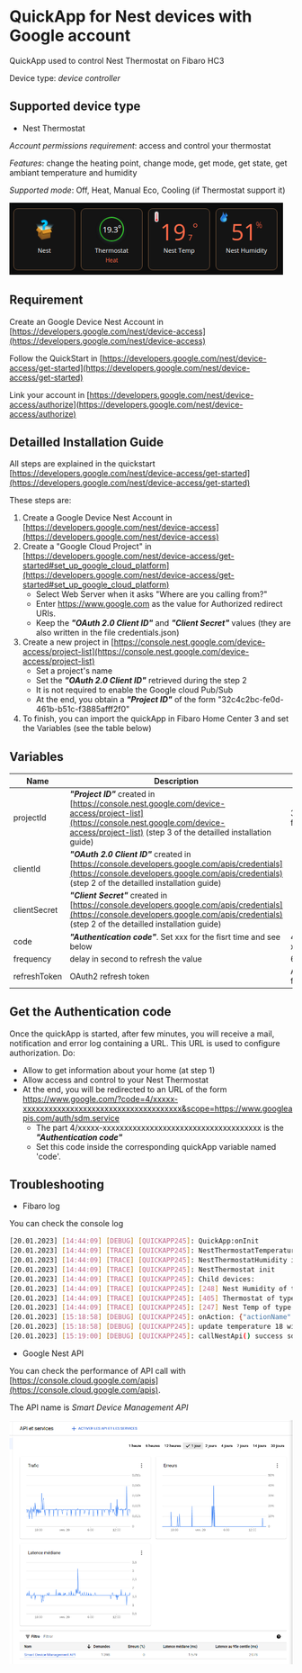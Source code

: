 # QuickApp for Nest devices with Google account

QuickApp used to control Nest Thermostat on Fibaro HC3

Device type: *device controller*

## Supported device type

* Nest Thermostat

*Account permissions requirement*: access and control your thermostat

*Features*: change the heating point, change mode, get mode, get state, get ambiant temperature and humidity

*Supported mode*: Off, Heat, Manual Eco, Cooling (if Thermostat support it)

![Screenshot](Nest_quickapp.png)


## Requirement

Create an Google Device Nest Account in [https://developers.google.com/nest/device-access](https://developers.google.com/nest/device-access)

Follow the QuickStart in [https://developers.google.com/nest/device-access/get-started](https://developers.google.com/nest/device-access/get-started)

Link your account in [https://developers.google.com/nest/device-access/authorize](https://developers.google.com/nest/device-access/authorize)

## Detailled Installation Guide

All steps are explained in the quickstart [https://developers.google.com/nest/device-access/get-started](https://developers.google.com/nest/device-access/get-started)

These steps are:
1. Create a Google Device Nest Account in [https://developers.google.com/nest/device-access](https://developers.google.com/nest/device-access)
2. Create a "Google Cloud Project" in [https://developers.google.com/nest/device-access/get-started#set_up_google_cloud_platform](https://developers.google.com/nest/device-access/get-started#set_up_google_cloud_platform)
    - Select Web Server when it asks "Where are you calling from?"
    - Enter https://www.google.com as the value for Authorized redirect URIs.
    - Keep the **_"OAuth 2.0 Client ID"_** and **_"Client Secret"_** values (they are also written in the file credentials.json)
3. Create a new project in [https://console.nest.google.com/device-access/project-list](https://console.nest.google.com/device-access/project-list)
    - Set a project's name
    - Set the **_"OAuth 2.0 Client ID"_** retrieved during the step 2
    - It is not required to enable the Google cloud Pub/Sub
    - At the end, you obtain a **_"Project ID"_** of the form "32c4c2bc-fe0d-461b-b51c-f3885afff2f0"
4. To finish, you can import the quickApp in Fibaro Home Center 3 and set the Variables (see the table below)

## Variables

| Name          | Description   | Example of value |
| ------------- | ------------- |------------------|
| projectId    |  **_"Project ID"_** created in [https://console.nest.google.com/device-access/project-list](https://console.nest.google.com/device-access/project-list) (step 3 of the detailled installation guide)    |  32c4c2bc-fe0d-461b-b51c-f3885afff2f0 |
| clientId  | **_"OAuth 2.0 Client ID"_** created in [https://console.developers.google.com/apis/credentials](https://console.developers.google.com/apis/credentials) (step 2 of the detailled installation guide)  | |
| clientSecret  |  **_"Client Secret"_** created in [https://console.developers.google.com/apis/credentials](https://console.developers.google.com/apis/credentials) (step 2 of the detailled installation guide)  | |
| code  | **_"Authentication code"_**. Set xxx for the fisrt time and see below  | 4/xxxxx-xxxxxxxxxxxxxxxxxxxxxxxxxxxxxxxxxxxxx |
| frequency  | delay in second to refresh the value  | 60 |
| refreshToken  | OAuth2 refresh token  | Automatically retrieve. Set it to ‘-’ for the fisrt time |

## Get the Authentication code

Once the quickApp is started, after few minutes, you will receive a mail, notification and error log containing a URL.
This URL is used to configure authorization. Do:
- Allow to get information about your home (at step 1)
- Allow access and control to your Nest Thermostat
- At the end, you will be redirected to an URL of the form https://www.google.com/?code=4/xxxxx-xxxxxxxxxxxxxxxxxxxxxxxxxxxxxxxxxxxxx&scope=https://www.googleapis.com/auth/sdm.service
    - The part 4/xxxxx-xxxxxxxxxxxxxxxxxxxxxxxxxxxxxxxxxxxxx is the **_"Authentication code"_**
    - Set this code inside the corresponding quickApp variable named 'code'.


## Troubleshooting

* Fibaro log

You can check the console log
```bash
[20.01.2023] [14:44:09] [DEBUG] [QUICKAPP245]: QuickApp:onInit
[20.01.2023] [14:44:09] [TRACE] [QUICKAPP245]: NestThermostatTemperature init
[20.01.2023] [14:44:09] [TRACE] [QUICKAPP245]: NestThermostatHumidity init
[20.01.2023] [14:44:09] [TRACE] [QUICKAPP245]: NestThermostat init
[20.01.2023] [14:44:09] [TRACE] [QUICKAPP245]: Child devices:
[20.01.2023] [14:44:09] [TRACE] [QUICKAPP245]: [248] Nest Humidity of type com.fibaro.humiditySensor with UID enterprises/xxxHumidity
[20.01.2023] [14:44:09] [TRACE] [QUICKAPP245]: [405] Thermostat of type com.fibaro.hvacSystemAuto with UID enterprises/xxx
[20.01.2023] [14:44:09] [TRACE] [QUICKAPP245]: [247] Nest Temp of type com.fibaro.temperatureSensor with UID enterprises/xxxTemperature
[20.01.2023] [15:18:58] [DEBUG] [QUICKAPP245]: onAction: {"actionName":"setHeatingThermostatSetpoint","args":[18],"deviceId":405}
[20.01.2023] [15:18:58] [DEBUG] [QUICKAPP245]: update temperature 18 with mode Heat
[20.01.2023] [15:19:00] [DEBUG] [QUICKAPP245]: callNestApi() success sdm.devices.commands.ThermostatTemperatureSetpoint.SetHeat ({"heatCelsius":18.0}))
```

* Google Nest API

You can check the performance of API call with [https://console.cloud.google.com/apis](https://console.cloud.google.com/apis).

The API name is *Smart Device Management API*

![API](SmartDeviceManagementAPI.png)
